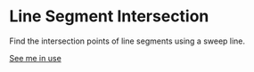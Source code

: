 Line Segment Intersection
=========================

Find the intersection points of line segments using a sweep line.

[See me in use](http://engr.uconn.edu/~jms10003/project.htm)
